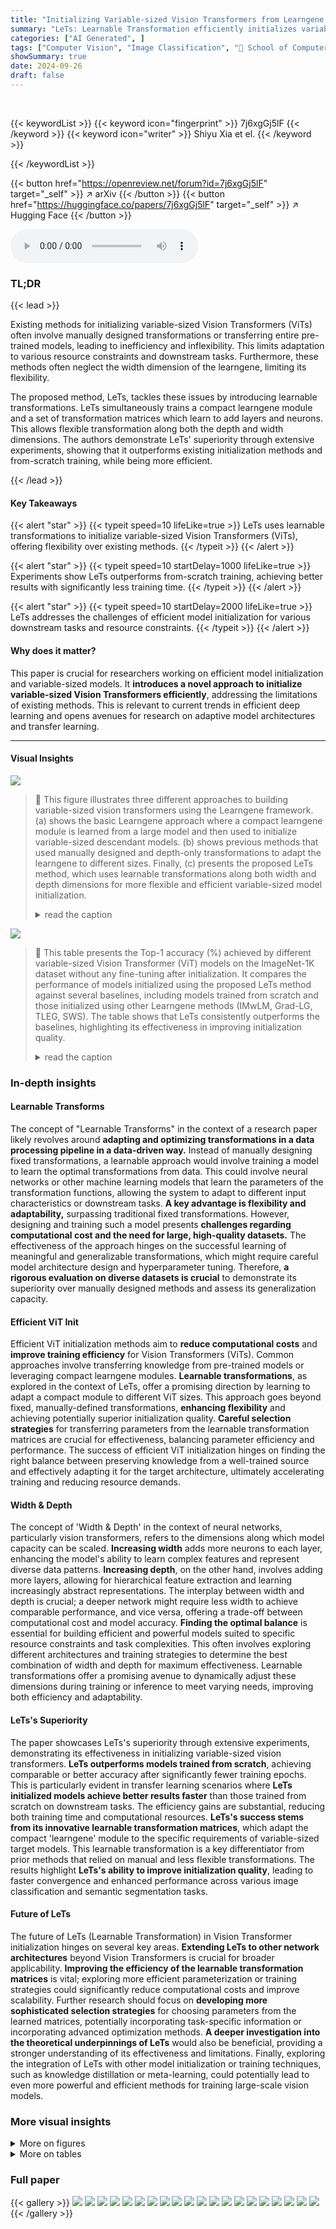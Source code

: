 ```yaml
---
title: "Initializing Variable-sized Vision Transformers from Learngene with Learnable Transformation"
summary: "LeTs: Learnable Transformation efficiently initializes variable-sized Vision Transformers by learning adaptable transformations from a compact learngene module, outperforming from-scratch training."
categories: ["AI Generated", ]
tags: ["Computer Vision", "Image Classification", "🏢 School of Computer Science and Engineering, Southeast University",]
showSummary: true
date: 2024-09-26
draft: false
---
```


<br>

{{< keywordList >}}
{{< keyword icon="fingerprint" >}} 7j6xgGj5lF {{< /keyword >}}
{{< keyword icon="writer" >}} Shiyu Xia et el. {{< /keyword >}}
 
{{< /keywordList >}}

{{< button href="https://openreview.net/forum?id=7j6xgGj5lF" target="_self" >}}
↗ arXiv
{{< /button >}}
{{< button href="https://huggingface.co/papers/7j6xgGj5lF" target="_self" >}}
↗ Hugging Face
{{< /button >}}



<audio controls>
    <source src="https://ai-paper-reviewer.com/7j6xgGj5lF/podcast.wav" type="audio/wav">
    Your browser does not support the audio element.
</audio>


### TL;DR


{{< lead >}}

Existing methods for initializing variable-sized Vision Transformers (ViTs) often involve manually designed transformations or transferring entire pre-trained models, leading to inefficiency and inflexibility.  This limits adaptation to various resource constraints and downstream tasks.  Furthermore, these methods often neglect the width dimension of the learngene, limiting its flexibility. 

The proposed method, LeTs, tackles these issues by introducing learnable transformations. LeTs simultaneously trains a compact learngene module and a set of transformation matrices which learn to add layers and neurons.  This allows flexible transformation along both the depth and width dimensions. The authors demonstrate LeTs' superiority through extensive experiments, showing that it outperforms existing initialization methods and from-scratch training, while being more efficient.

{{< /lead >}}


#### Key Takeaways

{{< alert "star" >}}
{{< typeit speed=10 lifeLike=true >}} LeTs uses learnable transformations to initialize variable-sized Vision Transformers (ViTs), offering flexibility over existing methods. {{< /typeit >}}
{{< /alert >}}

{{< alert "star" >}}
{{< typeit speed=10 startDelay=1000 lifeLike=true >}} Experiments show LeTs outperforms from-scratch training, achieving better results with significantly less training time. {{< /typeit >}}
{{< /alert >}}

{{< alert "star" >}}
{{< typeit speed=10 startDelay=2000 lifeLike=true >}} LeTs addresses the challenges of efficient model initialization for various downstream tasks and resource constraints. {{< /typeit >}}
{{< /alert >}}

#### Why does it matter?
This paper is crucial for researchers working on efficient model initialization and variable-sized models.  It **introduces a novel approach to initialize variable-sized Vision Transformers efficiently**, addressing the limitations of existing methods.  This is relevant to current trends in efficient deep learning and opens avenues for research on adaptive model architectures and transfer learning.

------
#### Visual Insights



![](https://ai-paper-reviewer.com/7j6xgGj5lF/figures_1_1.jpg)

> 🔼 This figure illustrates three different approaches to building variable-sized vision transformers using the Learngene framework. (a) shows the basic Learngene approach where a compact learngene module is learned from a large model and then used to initialize variable-sized descendant models. (b) shows previous methods that used manually designed and depth-only transformations to adapt the learngene to different sizes. Finally, (c) presents the proposed LeTs method, which uses learnable transformations along both width and depth dimensions for more flexible and efficient variable-sized model initialization.
> <details>
> <summary>read the caption</summary>
> Figure 1: (a) Learngene paradigm. (b) Manually-crafted and depth-only transformation. (c) Learnable transformation along both width and depth dimension.
> </details>





![](https://ai-paper-reviewer.com/7j6xgGj5lF/tables_8_1.jpg)

> 🔼 This table presents the Top-1 accuracy (%) achieved by different variable-sized Vision Transformer (ViT) models on the ImageNet-1K dataset without any fine-tuning after initialization.  It compares the performance of models initialized using the proposed LeTs method against several baselines, including models trained from scratch and those initialized using other Learngene methods (IMwLM, Grad-LG, TLEG, SWS). The table shows that LeTs consistently outperforms the baselines, highlighting its effectiveness in improving initialization quality.
> <details>
> <summary>read the caption</summary>
> Table 1: Direct evaluation performance on ImageNet-1K without any tuning after initialization.
> </details>





### In-depth insights


#### Learnable Transforms
The concept of "Learnable Transforms" in the context of a research paper likely revolves around **adapting and optimizing transformations in a data processing pipeline in a data-driven way.**  Instead of manually designing fixed transformations, a learnable approach would involve training a model to learn the optimal transformations from data. This could involve neural networks or other machine learning models that learn the parameters of the transformation functions, allowing the system to adapt to different input characteristics or downstream tasks.  **A key advantage is flexibility and adaptability,** surpassing traditional fixed transformations.  However, designing and training such a model presents **challenges regarding computational cost and the need for large, high-quality datasets.**  The effectiveness of the approach hinges on the successful learning of meaningful and generalizable transformations, which might require careful model architecture design and hyperparameter tuning.  Therefore, **a rigorous evaluation on diverse datasets is crucial** to demonstrate its superiority over manually designed methods and assess its generalization capacity.

#### Efficient ViT Init
Efficient ViT initialization methods aim to **reduce computational costs** and **improve training efficiency** for Vision Transformers (ViTs).  Common approaches involve transferring knowledge from pre-trained models or leveraging compact learngene modules.  **Learnable transformations**, as explored in the context of LeTs, offer a promising direction by learning to adapt a compact module to different ViT sizes. This approach goes beyond fixed, manually-defined transformations, **enhancing flexibility** and achieving potentially superior initialization quality.  **Careful selection strategies** for transferring parameters from the learnable transformation matrices are crucial for effectiveness, balancing parameter efficiency and performance.  The success of efficient ViT initialization hinges on finding the right balance between preserving knowledge from a well-trained source and effectively adapting it for the target architecture, ultimately accelerating training and reducing resource demands.

#### Width & Depth
The concept of 'Width & Depth' in the context of neural networks, particularly vision transformers, refers to the dimensions along which model capacity can be scaled.  **Increasing width** adds more neurons to each layer, enhancing the model's ability to learn complex features and represent diverse data patterns.  **Increasing depth**, on the other hand, involves adding more layers, allowing for hierarchical feature extraction and learning increasingly abstract representations.  The interplay between width and depth is crucial; a deeper network might require less width to achieve comparable performance, and vice versa, offering a trade-off between computational cost and model accuracy.  **Finding the optimal balance** is essential for building efficient and powerful models suited to specific resource constraints and task complexities.  This often involves exploring different architectures and training strategies to determine the best combination of width and depth for maximum effectiveness.  Learnable transformations offer a promising avenue to dynamically adjust these dimensions during training or inference to meet varying needs, improving both efficiency and adaptability.

#### LeTs's Superiority
The paper showcases LeTs's superiority through extensive experiments, demonstrating its effectiveness in initializing variable-sized vision transformers.  **LeTs outperforms models trained from scratch**, achieving comparable or better accuracy after significantly fewer training epochs.  This is particularly evident in transfer learning scenarios where **LeTs initialized models achieve better results faster** than those trained from scratch on downstream tasks.  The efficiency gains are substantial, reducing both training time and computational resources.  **LeTs's success stems from its innovative learnable transformation matrices**, which adapt the compact 'learngene' module to the specific requirements of variable-sized target models. This learnable transformation is a key differentiator from prior methods that relied on manual and less flexible transformations.  The results highlight **LeTs's ability to improve initialization quality**, leading to faster convergence and enhanced performance across various image classification and semantic segmentation tasks.

#### Future of LeTs
The future of LeTs (Learnable Transformation) in Vision Transformer initialization hinges on several key areas. **Extending LeTs to other network architectures** beyond Vision Transformers is crucial for broader applicability.  **Improving the efficiency of the learnable transformation matrices** is vital; exploring more efficient parameterization or training strategies could significantly reduce computational costs and improve scalability.  Further research should focus on **developing more sophisticated selection strategies** for choosing parameters from the learned matrices, potentially incorporating task-specific information or incorporating advanced optimization methods.  **A deeper investigation into the theoretical underpinnings of LeTs** would also be beneficial, providing a stronger understanding of its effectiveness and limitations. Finally, exploring the integration of LeTs with other model initialization or training techniques, such as knowledge distillation or meta-learning, could potentially lead to even more powerful and efficient methods for training large-scale vision models.


### More visual insights

<details>
<summary>More on figures
</summary>


![](https://ai-paper-reviewer.com/7j6xgGj5lF/figures_3_1.jpg)

> 🔼 This figure illustrates the two-stage process of LeTs. Stage 1 involves constructing and training an auxiliary model (Aux-Net) using learngene and learnable transformation matrices (F and G) to learn how to add neurons and layers. Stage 2 uses these trained matrices to adapt learngene for initializing variable-sized descendant models (Des-Nets) based on specific parameter selection strategies for different downstream tasks, followed by fine-tuning.
> <details>
> <summary>read the caption</summary>
> Figure 2: In stage 1, we construct and train an Aux-Net which is transformed from compact learngene layers using a series of learnable transformation matrices. During training, F and G learn to capture structural knowledge about how to add new neurons and layers into the compact learngene respectively. In stage 2, given the varying sizes of target Des-Nets, we select specific parameters from well-trained transformation matrices to transform learngene for initialization, which are fine-tuned lastly under different downstream scenarios.
> </details>



![](https://ai-paper-reviewer.com/7j6xgGj5lF/figures_4_1.jpg)

> 🔼 This figure illustrates the three different approaches for transforming a compact learngene module to initialize variable-sized descendant models. (a) shows the basic Learngene paradigm, where a compact learngene is extracted from a large model and then transformed. (b) depicts previous methods that relied on manually designed and depth-only transformations, limiting flexibility. (c) presents the proposed LeTs method, which uses learnable transformations along both width and depth dimensions for greater flexibility and effectiveness in initializing variable-sized models.
> <details>
> <summary>read the caption</summary>
> Figure 1: (a) Learngene paradigm. (b) Manually-crafted and depth-only transformation. (c) Learnable transformation along both width and depth dimension.
> </details>



![](https://ai-paper-reviewer.com/7j6xgGj5lF/figures_6_1.jpg)

> 🔼 This figure compares the performance of LeTs against other methods (Scratch, TLEG, and SWS) on ImageNet-1K for various model sizes (indicated by the number of parameters in millions).  The plots show the Top-1 accuracy over epochs.  The results show that LeTs consistently achieves higher accuracy in fewer epochs compared to training from scratch, highlighting its superior performance and efficiency for initializing variable-sized vision transformer models.
> <details>
> <summary>read the caption</summary>
> Figure 4: Performance comparisons on ImageNet-1K. Number in bracket represents Params(M).
> </details>



![](https://ai-paper-reviewer.com/7j6xgGj5lF/figures_6_2.jpg)

> 🔼 This figure compares the performance of LeTs against other methods (Scratch, TLEG, and SWS) on ImageNet-1K.  Multiple models of varying sizes (indicated by Params(M)) are evaluated.  The graphs show the Top-1 accuracy over epochs, illustrating LeTs' superior performance and efficiency, often achieving better results with significantly fewer training epochs than the other methods.
> <details>
> <summary>read the caption</summary>
> Figure 4: Performance comparisons on ImageNet-1K. Number in bracket represents Params(M).
> </details>



![](https://ai-paper-reviewer.com/7j6xgGj5lF/figures_6_3.jpg)

> 🔼 This figure compares the performance of LeTs with other methods (Scratch, TLEG, SWS) on ImageNet-1K.  The x-axis represents the number of training epochs, and the y-axis represents the Top-1 accuracy. Multiple subplots show results for different model sizes (indicated by the parameter count in parentheses).  LeTs consistently outperforms other methods after a small number of epochs, demonstrating its efficiency and improved model initialization.
> <details>
> <summary>read the caption</summary>
> Figure 4: Performance comparisons on ImageNet-1K. Number in bracket represents Params(M).
> </details>



![](https://ai-paper-reviewer.com/7j6xgGj5lF/figures_7_1.jpg)

> 🔼 This figure compares the performance of LeTs, Scratch (training from scratch), and MatFormer in terms of ImageNet-1K Top-1 accuracy against the number of model parameters (in millions).  LeTs consistently achieves higher accuracy with fewer parameters than both Scratch and MatFormer, highlighting its efficiency in initializing variable-sized models. The figure also indicates the parameter counts for the learngene (15.0M) and the auxiliary model (Aux-Net, 37.7M) used in the LeTs method.
> <details>
> <summary>read the caption</summary>
> Figure 5: LeTs could flexibly initialize variable-sized models that are independent of the size of learngene and Aux-Net. Compared with Scratch and MatFormer [40], LeTs demonstrates more initialization efficiency.
> </details>



![](https://ai-paper-reviewer.com/7j6xgGj5lF/figures_7_2.jpg)

> 🔼 This figure compares the performance of LeTs with other initialization methods (Scratch, TLEG, and SWS) on ImageNet-1K.  The x-axis represents the training epochs, and the y-axis represents the Top-1 accuracy.  Multiple lines are shown, each representing a different sized Vision Transformer (Des-Net) model, indicated by the number in the brackets which represents the number of parameters (in millions).  The figure demonstrates that LeTs consistently outperforms other methods, especially after just one epoch of fine-tuning.
> <details>
> <summary>read the caption</summary>
> Figure 4: Performance comparisons on ImageNet-1K. Number in bracket represents Params(M).
> </details>



![](https://ai-paper-reviewer.com/7j6xgGj5lF/figures_17_1.jpg)

> 🔼 This figure presents the performance comparison on ImageNet-1K among different methods: Scratch (training from scratch for 100 epochs), TLEG, SWS, and LeTs (proposed method).  The x-axis represents the number of training epochs, while the y-axis shows the Top-1 accuracy.  Multiple subplots show the results for various model sizes (indicated by the parameter count in parentheses). The results demonstrate that LeTs significantly outperforms other methods, particularly after only one epoch of fine-tuning. The superior performance of LeTs highlights its effectiveness in producing high-quality initializations for various model sizes.
> <details>
> <summary>read the caption</summary>
> Figure 4: Performance comparisons on ImageNet-1K. Number in bracket represents Params(M).
> </details>



</details>




<details>
<summary>More on tables
</summary>


![](https://ai-paper-reviewer.com/7j6xgGj5lF/tables_8_2.jpg)
> 🔼 This table compares the performance of LeTs and Pre-Fin (pre-training and fine-tuning) on CIFAR-100 using variable-sized Des-Nets. It highlights LeTs' superior performance and significantly reduced parameter requirements for initialization compared to Pre-Fin.  The table demonstrates LeTs' efficiency by showing a 20x reduction in the number of parameters needed for initialization.
> <details>
> <summary>read the caption</summary>
> Table 2: Performance comparisons on CIFAR-100 of variable-sized Des-Nets. Pre-Fin transfers the pretrained parameters (S-P(M)) to initialize, which totally requires about 758M for 12 Des-Nets. LeTs only needs to store 37.7M parameters (15.0M learngene) to initialize, which significantly reduces the parameters stored for initialization by 20× (758M vs. 37.7M).
> </details>

![](https://ai-paper-reviewer.com/7j6xgGj5lF/tables_9_1.jpg)
> 🔼 This table presents ablation studies on the LeTs model. It shows the impact of different parameter selection strategies (continuous, top-n L2-norm, bottom-n L2-norm, top-n L1-norm, bottom-n L1-norm) on the model's performance on ImageNet-1K.  It also shows the effect of various learngene group selections and the removal of certain components (MSA, MLP, LN, PE, Pos) on the final Top-1 accuracy.  The results highlight the importance of careful parameter selection and the contribution of each component to the model's performance. 
> <details>
> <summary>read the caption</summary>
> Table 3: Performance on ImageNet-1K when using different selection strategies, selecting different learngene groups and initializing Des-Nets without certain components.
> </details>

![](https://ai-paper-reviewer.com/7j6xgGj5lF/tables_9_2.jpg)
> 🔼 This table presents ablation study results on ImageNet-1K, comparing the performance of LeTs against several variations.  It investigates the impact of different width and depth transformation methods (LiGO, direct transformation), reduced learngene size,  parameter sharing in the depth transformation matrix, extended training epochs for Aux-Net, and the effect of removing the distillation process. The results show the impact of each component on the overall performance.
> <details>
> <summary>read the caption</summary>
> Table 4: Performance on ImageNet-1K when using depth and width expansion strategies proposed in LiGO [52] (named as LeTs(LiGO)), training smaller learngene module (named as LeTs(11.4M)), direct transforming learngene matrices to compose target ones (named as LeTs(DE)), not sharing weights between rows of G (named as LeTs(w/o ws)), training Aux-Net for 200 epochs (named as LeTs(200ep)) and not adopting distillation in the first stage (LeTs(w/o dis)).
> </details>

![](https://ai-paper-reviewer.com/7j6xgGj5lF/tables_16_1.jpg)
> 🔼 This table presents the performance comparison of different model sizes on ImageNet-1K.  It compares the Top-1 accuracy of models initialized using different methods (Scratch, TLEG, SWS, and LeTs) after varying numbers of epochs of fine-tuning. The table highlights the superior performance of LeTs, showing that it significantly outperforms other initialization methods, even after only one epoch of fine-tuning. The number of parameters (Params(M)) and floating-point operations (FLOPS(G)) are also included for each model.
> <details>
> <summary>read the caption</summary>
> Table 5: The numerical results for Fig.4 and Fig.5 in our original paper. The number of epochs is indicated in brackets within the 'Scratch' column, with the default being 100 epochs when no brackets are present.
> </details>

![](https://ai-paper-reviewer.com/7j6xgGj5lF/tables_17_1.jpg)
> 🔼 This table presents a comparison of the Top-1 accuracy (%) achieved by different model initialization methods (Pre-Fin, Scratch, Grad-LG, TLEG, SWS, and LeTs) on four different image classification datasets (CIFAR-100, CIFAR-10, Food-101, and Cars-196) using two different model sizes (Des-H6-L12 and Des-H12-L12).  The results show the performance of each method after a specified training period.
> <details>
> <summary>read the caption</summary>
> Table 6: The numerical results for Fig.6(a)-(h) in our original paper.
> </details>

![](https://ai-paper-reviewer.com/7j6xgGj5lF/tables_18_1.jpg)
> 🔼 This table presents the performance comparison on three semantic segmentation datasets: ADE20K, Pascal Context, and Cityscapes.  The results show the mean Intersection over Union (mIoU) scores achieved by three different methods: Pre-Fin (pre-training and fine-tuning), LeTs (0ep) (LeTs with 0 epochs of fine-tuning), and LeTs (5ep) (LeTs with 5 epochs of fine-tuning).  Two backbone models, Des-H6-L12 and Des-H12-L12, were used for each dataset. The table highlights the improved performance of LeTs, especially with a small amount of fine-tuning, compared to the traditional pre-training and fine-tuning approach.
> <details>
> <summary>read the caption</summary>
> Table 7: The numerical results for Fig.6(i)-(k) in our original paper.
> </details>

</details>




### Full paper

{{< gallery >}}
<img src="https://ai-paper-reviewer.com/7j6xgGj5lF/1.png" class="grid-w50 md:grid-w33 xl:grid-w25" />
<img src="https://ai-paper-reviewer.com/7j6xgGj5lF/2.png" class="grid-w50 md:grid-w33 xl:grid-w25" />
<img src="https://ai-paper-reviewer.com/7j6xgGj5lF/3.png" class="grid-w50 md:grid-w33 xl:grid-w25" />
<img src="https://ai-paper-reviewer.com/7j6xgGj5lF/4.png" class="grid-w50 md:grid-w33 xl:grid-w25" />
<img src="https://ai-paper-reviewer.com/7j6xgGj5lF/5.png" class="grid-w50 md:grid-w33 xl:grid-w25" />
<img src="https://ai-paper-reviewer.com/7j6xgGj5lF/6.png" class="grid-w50 md:grid-w33 xl:grid-w25" />
<img src="https://ai-paper-reviewer.com/7j6xgGj5lF/7.png" class="grid-w50 md:grid-w33 xl:grid-w25" />
<img src="https://ai-paper-reviewer.com/7j6xgGj5lF/8.png" class="grid-w50 md:grid-w33 xl:grid-w25" />
<img src="https://ai-paper-reviewer.com/7j6xgGj5lF/9.png" class="grid-w50 md:grid-w33 xl:grid-w25" />
<img src="https://ai-paper-reviewer.com/7j6xgGj5lF/10.png" class="grid-w50 md:grid-w33 xl:grid-w25" />
<img src="https://ai-paper-reviewer.com/7j6xgGj5lF/11.png" class="grid-w50 md:grid-w33 xl:grid-w25" />
<img src="https://ai-paper-reviewer.com/7j6xgGj5lF/12.png" class="grid-w50 md:grid-w33 xl:grid-w25" />
<img src="https://ai-paper-reviewer.com/7j6xgGj5lF/13.png" class="grid-w50 md:grid-w33 xl:grid-w25" />
<img src="https://ai-paper-reviewer.com/7j6xgGj5lF/14.png" class="grid-w50 md:grid-w33 xl:grid-w25" />
<img src="https://ai-paper-reviewer.com/7j6xgGj5lF/15.png" class="grid-w50 md:grid-w33 xl:grid-w25" />
<img src="https://ai-paper-reviewer.com/7j6xgGj5lF/16.png" class="grid-w50 md:grid-w33 xl:grid-w25" />
<img src="https://ai-paper-reviewer.com/7j6xgGj5lF/17.png" class="grid-w50 md:grid-w33 xl:grid-w25" />
<img src="https://ai-paper-reviewer.com/7j6xgGj5lF/18.png" class="grid-w50 md:grid-w33 xl:grid-w25" />
<img src="https://ai-paper-reviewer.com/7j6xgGj5lF/19.png" class="grid-w50 md:grid-w33 xl:grid-w25" />
<img src="https://ai-paper-reviewer.com/7j6xgGj5lF/20.png" class="grid-w50 md:grid-w33 xl:grid-w25" />
{{< /gallery >}}